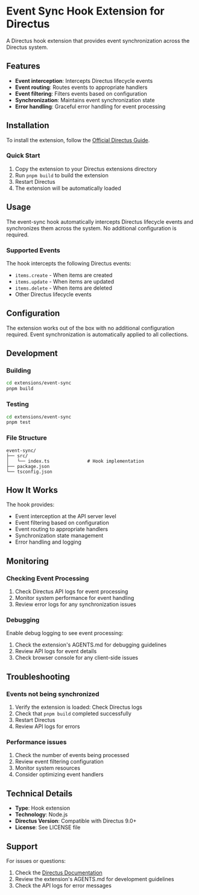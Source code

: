 # Event Sync Hook Extension for Directus

A Directus hook extension that provides event synchronization across the Directus system.

## Features

- **Event interception**: Intercepts Directus lifecycle events
- **Event routing**: Routes events to appropriate handlers
- **Event filtering**: Filters events based on configuration
- **Synchronization**: Maintains event synchronization state
- **Error handling**: Graceful error handling for event processing

## Installation

To install the extension, follow the [Official Directus Guide](https://docs.directus.io/extensions/installing-extensions.html).

### Quick Start

1. Copy the extension to your Directus extensions directory
2. Run `pnpm build` to build the extension
3. Restart Directus
4. The extension will be automatically loaded

## Usage

The event-sync hook automatically intercepts Directus lifecycle events and synchronizes them across the system. No additional configuration is required.

### Supported Events

The hook intercepts the following Directus events:
- `items.create` - When items are created
- `items.update` - When items are updated
- `items.delete` - When items are deleted
- Other Directus lifecycle events

## Configuration

The extension works out of the box with no additional configuration required. Event synchronization is automatically applied to all collections.

## Development

### Building

```bash
cd extensions/event-sync
pnpm build
```

### Testing

```bash
cd extensions/event-sync
pnpm test
```

### File Structure

```
event-sync/
├── src/
│   └── index.ts              # Hook implementation
├── package.json
└── tsconfig.json
```

## How It Works

The hook provides:
- Event interception at the API server level
- Event filtering based on configuration
- Event routing to appropriate handlers
- Synchronization state management
- Error handling and logging

## Monitoring

### Checking Event Processing

1. Check Directus API logs for event processing
2. Monitor system performance for event handling
3. Review error logs for any synchronization issues

### Debugging

Enable debug logging to see event processing:
1. Check the extension's AGENTS.md for debugging guidelines
2. Review API logs for event details
3. Check browser console for any client-side issues

## Troubleshooting

### Events not being synchronized

1. Verify the extension is loaded: Check Directus logs
2. Check that `pnpm build` completed successfully
3. Restart Directus
4. Review API logs for errors

### Performance issues

1. Check the number of events being processed
2. Review event filtering configuration
3. Monitor system resources
4. Consider optimizing event handlers

## Technical Details

- **Type**: Hook extension
- **Technology**: Node.js
- **Directus Version**: Compatible with Directus 9.0+
- **License**: See LICENSE file

## Support

For issues or questions:
1. Check the [Directus Documentation](https://docs.directus.io/)
2. Review the extension's AGENTS.md for development guidelines
3. Check the API logs for error messages

